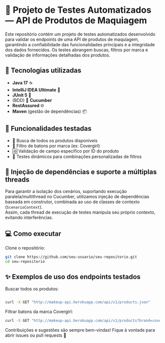 # 🛒 Projeto de Testes Automatizados — API de Produtos de Maquiagem

Este repositório contém um projeto de testes automatizados desenvolvido para validar os endpoints de uma API de produtos de maquiagem, garantindo a confiabilidade das funcionalidades principais e a integridade dos dados fornecidos.
Os testes abrangem buscas, filtros por marca e validação de informações detalhadas dos produtos.

## 🚀 Tecnologias utilizadas

- **Java 17** ☕
- **IntelliJ IDEA Ultimate** 🧠
- **JUnit 5** 🧪
- (BDD) 🥒 **Cucumber**
- **RestAssured** 🌐
- **Maven** (gestão de dependências) 📦

## 📑 Funcionalidades testadas

- 🔎 Busca de todos os produtos disponíveis
- 💄 Filtro de batons por marca (ex: Covergirl)
- 🆔 Validação de campo específico por ID do produto
- 🔄 Testes dinâmicos para combinações personalizadas de filtros

## 💉 Injeção de dependências e suporte a múltiplas threads

Para garantir a isolação dos cenários, suportando execução paralela/multithread no Cucumber, utilizamos injeção de dependências baseada em construtor, combinada ao uso de classes de contexto (`ScenarioContext`).  
Assim, cada thread de execução de testes manipula seu próprio contexto, evitando interferências. 

## 💻 Como executar

Clone o repositório:
```bash
git clone https://github.com/seu-usuario/seu-repositorio.git
cd seu-repositorio
```

## ✨ Exemplos de uso dos endpoints testados

Buscar todos os produtos:
```bash

curl -X GET "http://makeup-api.herokuapp.com/api/v1/products.json"
```

Filtrar batons da marca Covergirl:
```bash
curl -X GET "http://makeup-api.herokuapp.com/api/v1/products?brand=covergirl&type=lipstick"
```

Contribuições e sugestões são sempre bem-vindas!
Fique à vontade para abrir issues ou pull requests 🤝
